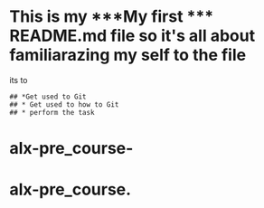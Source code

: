 # This is my ***My first *** README.md file so it's all about familiarazing my self to the file 
its to
~~~~~ 
## *Get used to Git
## * Get used to how to Git
## * perform the task
~~~~~
# alx-pre_course-
# alx-pre_course.
